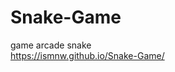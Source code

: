 <h1>Snake-Game</h1>
game arcade snake <br>
<a href="https://ismnw.github.io/Snake-Game/">https://ismnw.github.io/Snake-Game/</a>
